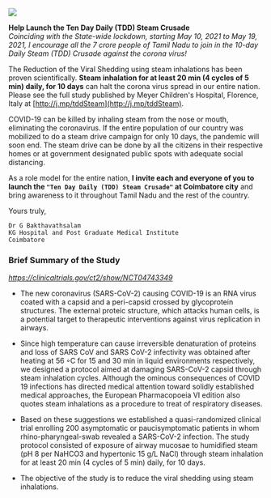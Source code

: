 
<!-- title: 10 Day Daily (TDD) Steam Campaign -->


![](https://lh3.googleusercontent.com/Q2ADKPvIAv0Plk7R80XuXeos5w4y_N5x3JV-EihtSJxeejXMvd0PNK0pxeg0Uzdmj4CyK_Zj0nGCmi_8QsB3wFbdy5iUS21VXOrXWqgqdo8jErahWzqrQdKDRkpRrNDGRyugABa6kpaYVx1rWwPpZhc-HUto6JUWKoQYIxtoEg4ASQL0KvQayGavXEjba3-1l6g0Zd-OM6zq0tUcveHUwcosnCBVYFbK62oaFJoxLLip6dhv4XOA7RLp6b9ldt5RB6ZVE5eGyffYaIdl8JbZwzuLGDesdFm6-wZaYMhU43TxnNbogRCyPBEPZzbaSzhb1ekOBnRabROQgatMA3MzXu2B1SDMBehxUeJJHdJ3GXny4V_fIDCQGL7MxN4bLQyydPx9DpauwLMvnHPfq_IUphaVJge3gQZX_fmsVRjN4k730nwZNla45sjv6xf8e1H7POugi863uPyRpgM830BKF0gHFwuZDMSDWfO2Q9y8zDoY67XqHdp51JvgYXVPlMSBtl29-71NPqONIsKtM8sszg3WnQnQdDz21eF-od0TNcuGzckYWgBPaCwWaLz31jbLfOREMCbLDd1uHUSRiVWLYgNgk8RzGbFHrnWZoBU3JBA-gJrONveqVneLRztb2VhumA8zMXd8ZVi33aftprMDFQc0sdY5FzhHpPFuz6-zjelH4q-tI5wssyKrv0hfzysEROjTOEVo4bXLSmgQ6BOxJFUfpQ=w889-h212-no?authuser=0)

 
**Help Launch the Ten Day Daily (TDD) Steam Crusade**  
_Coinciding with the State-wide lockdown, starting May 10, 2021 to May 19, 2021, I encourage all the 7 crore people of Tamil Nadu to join in the 10-day Daily Steam (TDD) Crusade against the corona virus!_

The Reduction of the Viral Shedding using steam inhalations has been proven scientifically.  **Steam inhalation for at least 20 min (4 cycles of 5 min) daily, for 10 days** can halt the corona virus spread in our entire nation. Please see the full study published by Meyer Children's Hospital, Florence, Italy at  [http://j.mp/tddSteam](http://j.mp/tddSteam). 

COVID-19 can be killed by inhaling steam from the nose or mouth, eliminating the coronavirus. If the entire population of our country was mobilized to do a steam drive campaign for only 10 days, the pandemic will soon end. The steam drive can be done by all the citizens in their respective homes or at government designated public spots with adequate social distancing. 

As a role model for the entire nation, **I invite each and everyone of you to launch the `"Ten Day Daily (TDD) Steam Crusade"` at Coimbatore city** and bring awareness to it throughout Tamil Nadu and the rest of the country. 

Yours truly, 

    Dr G Bakthavathsalam
    KG Hospital and Post Graduate Medical Institute
    Coimbatore 

### Brief Summary of the Study
*https://clinicaltrials.gov/ct2/show/NCT04743349*

  - The new coronavirus (SARS-CoV-2) causing COVID-19 is an RNA virus    coated with a capsid and a peri-capsid crossed by glycoprotein    structures. The external proteic structure, which attacks human    cells, is a potential target to therapeutic interventions against    virus replication in airways.

  - Since high temperature can cause irreversible denaturation of proteins and loss of SARS CoV and SARS CoV-2 infectivity was obtained after heating at 56 ◦C for 15 and 30 min in liquid environments respectively, we designed a protocol aimed at damaging SARS-CoV-2 capsid through steam inhalation cycles. Although the ominous consequences of COVID 19 infections has directed medical attention toward solidly established medical approaches, the European Pharmacopoeia VI edition also quotes steam inhalations as a procedure to treat of respiratory diseases.
- Based on these suggestions we established a quasi-randomized clinical trial enrolling 200 asymptomatic or paucisymptomatic patients in whom rhino-pharyngeal-swab revealed a SARS-CoV-2 infection. The study protocol consisted of exposure of airway mucosae to humidified steam (pH 8 per NaHCO3 and hypertonic 15 g/L NaCl) through steam inhalation for at least 20 min (4 cycles of 5 min) daily, for 10 days.
- The objective of the study is to reduce the viral shedding using steam inhalations.


